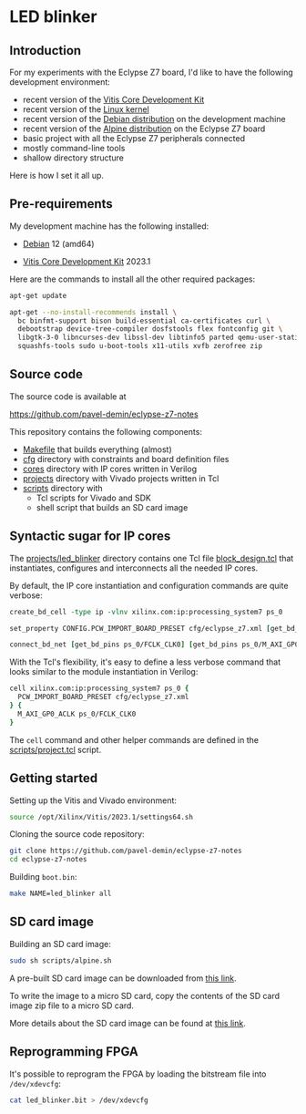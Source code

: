 # LED blinker

## Introduction

For my experiments with the Eclypse Z7 board, I'd like to have the following development environment:

- recent version of the [Vitis Core Development Kit](https://www.xilinx.com/products/design-tools/vitis.html)
- recent version of the [Linux kernel](https://www.kernel.org)
- recent version of the [Debian distribution](https://www.debian.org/releases/bookworm) on the development machine
- recent version of the [Alpine distribution](https://alpinelinux.org) on the Eclypse Z7 board
- basic project with all the Eclypse Z7 peripherals connected
- mostly command-line tools
- shallow directory structure

Here is how I set it all up.

## Pre-requirements

My development machine has the following installed:

- [Debian](https://www.debian.org/releases/bookworm) 12 (amd64)

- [Vitis Core Development Kit](https://www.xilinx.com/products/design-tools/vitis.html) 2023.1

Here are the commands to install all the other required packages:

```bash
apt-get update

apt-get --no-install-recommends install \
  bc binfmt-support bison build-essential ca-certificates curl \
  debootstrap device-tree-compiler dosfstools flex fontconfig git \
  libgtk-3-0 libncurses-dev libssl-dev libtinfo5 parted qemu-user-static \
  squashfs-tools sudo u-boot-tools x11-utils xvfb zerofree zip
```

## Source code

The source code is available at

<https://github.com/pavel-demin/eclypse-z7-notes>

This repository contains the following components:

- [Makefile](https://github.com/pavel-demin/eclypse-z7-notes/blob/master/Makefile) that builds everything (almost)
- [cfg](https://github.com/pavel-demin/eclypse-z7-notes/tree/master/cfg) directory with constraints and board definition files
- [cores](https://github.com/pavel-demin/eclypse-z7-notes/tree/master/cores) directory with IP cores written in Verilog
- [projects](https://github.com/pavel-demin/eclypse-z7-notes/tree/master/projects) directory with Vivado projects written in Tcl
- [scripts](https://github.com/pavel-demin/eclypse-z7-notes/tree/master/scripts) directory with
  - Tcl scripts for Vivado and SDK
  - shell script that builds an SD card image

## Syntactic sugar for IP cores

The [projects/led_blinker](https://github.com/pavel-demin/eclypse-z7-notes/tree/master/projects/led_blinker) directory contains one Tcl file [block_design.tcl](https://github.com/pavel-demin/eclypse-z7-notes/blob/master/projects/led_blinker/block_design.tcl) that instantiates, configures and interconnects all the needed IP cores.

By default, the IP core instantiation and configuration commands are quite verbose:

```Tcl
create_bd_cell -type ip -vlnv xilinx.com:ip:processing_system7 ps_0

set_property CONFIG.PCW_IMPORT_BOARD_PRESET cfg/eclypse_z7.xml [get_bd_cells ps_0]

connect_bd_net [get_bd_pins ps_0/FCLK_CLK0] [get_bd_pins ps_0/M_AXI_GP0_ACLK]
```

With the Tcl's flexibility, it's easy to define a less verbose command that looks similar to the module instantiation in Verilog:

```Tcl
cell xilinx.com:ip:processing_system7 ps_0 {
  PCW_IMPORT_BOARD_PRESET cfg/eclypse_z7.xml
} {
  M_AXI_GP0_ACLK ps_0/FCLK_CLK0
}
```

The `cell` command and other helper commands are defined in the [scripts/project.tcl](https://github.com/pavel-demin/eclypse-z7-notes/blob/master/scripts/project.tcl) script.

## Getting started

Setting up the Vitis and Vivado environment:

```bash
source /opt/Xilinx/Vitis/2023.1/settings64.sh
```

Cloning the source code repository:

```bash
git clone https://github.com/pavel-demin/eclypse-z7-notes
cd eclypse-z7-notes
```

Building `boot.bin`:

```bash
make NAME=led_blinker all
```

## SD card image

Building an SD card image:

```bash
sudo sh scripts/alpine.sh
```

A pre-built SD card image can be downloaded from [this link](release_image).

To write the image to a micro SD card, copy the contents of the SD card image zip file to a micro SD card.

More details about the SD card image can be found at [this link](/alpine/).

## Reprogramming FPGA

It's possible to reprogram the FPGA by loading the bitstream file into `/dev/xdevcfg`:

```bash
cat led_blinker.bit > /dev/xdevcfg
```
